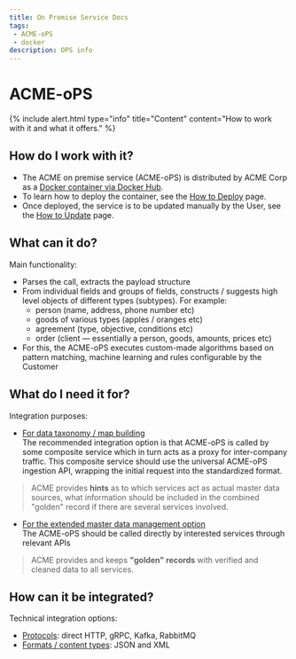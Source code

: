 ```yaml
---
title: On Premise Service Docs
tags: 
 - ACME-oPS
 - docker
description: OPS info
---
```


# ACME-oPS

{% include alert.html type="info" title="Content" content="How to work with it and what it offers." %}

## How do I work with it?

- The ACME on premise service (ACME-oPS) is distributed by ACME Corp as a [Docker container via Docker Hub](linktothecontainer). 
- To learn how to deploy the container, see the [How to Deploy](deploy) page.<br>
- Once deployed, the service is to be updated manually by the User, see the [How to Update](update) page.<br>

## What can it do?

Main functionality:
- Parses the call, extracts the payload structure
- From individual fields and groups of fields, constructs / suggests high level objects of different types (subtypes). For example:<br>
    - person (name, address, phone number etc)
    - goods of various types (apples / oranges etc)
    - agreement (type, objective, conditions etc)
    - order (client — essentially a person, goods, amounts, prices etc)
- For this, the ACME-oPS executes custom-made algorithms based on pattern matching, machine learning and rules configurable by the Customer

## What do I need it for?

Integration purposes:

- [For data taxonomy / map building](datamap)<br>
    The recommended integration option is that ACME-oPS is called by some composite service which in turn acts as a proxy for inter-company traffic. This composite service should use the universal ACME-oPS ingestion API, wrapping the
initial request into the standardized format.

>ACME provides **hints** as to which services act as actual master data sources, what information should be included in the combined "golden" record if there are several services involved.

- [For the extended master data management option](masterds)<br>
    The ACME-oPS should be called directly by interested services through relevant APIs 

>ACME provides and keeps **"golden" records** with verified and cleaned data to all services.

## How can it be integrated?

Technical integration options:
- [Protocols](protocols): direct HTTP, gRPC, Kafka, RabbitMQ
- [Formats / content types](formats): JSON and XML

